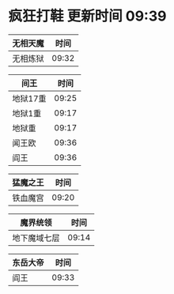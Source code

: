 # 疯狂打鞋 更新时间 09:39

| 无相天魔   | 时间    |
|--------|-------|
| 无相炼狱 | 09:32 |

| 间王   | 时间    |
|--------|-------|
| 地狱17重 | 09:25 |
| 地狱1重 | 09:17 |
| 地狱重 | 09:17 |
| 闻王欧 | 09:36 |
| 阎王 | 09:36 |

| 猛魔之王   | 时间    |
|--------|-------|
| 铁血魔宫 | 09:20 |

| 魔界统领   | 时间    |
|--------|-------|
| 地下魔域七层 | 09:14 |

| 东岳大帝   | 时间    |
|--------|-------|
| 阎王 | 09:33 |